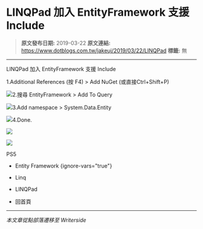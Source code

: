 # LINQPad 加入 EntityFramework 支援 Include

> **原文發布日期:** 2019-03-22
> **原文連結:** https://www.dotblogs.com.tw/jakeuj/2019/03/22/LINQPad
> **標籤:** 無

---

LINQPad 加入 EntityFramework 支援 Include

1.Additional References (按 F4) > Add NuGet (或直接Ctrl+Shift+P)

![](https://dotblogsfile.blob.core.windows.net/user/jakeuj/b55b2dd8-e08d-4b9b-bc6d-6c7166a8eebf/1553251570_22384.jpg)2.搜尋 EntityFramework > Add To Query

![](https://dotblogsfile.blob.core.windows.net/user/jakeuj/b55b2dd8-e08d-4b9b-bc6d-6c7166a8eebf/1553251724_04581.jpg)3.Add namespace > System.Data.Entity

![](https://dotblogsfile.blob.core.windows.net/user/jakeuj/b55b2dd8-e08d-4b9b-bc6d-6c7166a8eebf/1553251910_05171.jpg)4.Done.

![](https://dotblogsfile.blob.core.windows.net/user/jakeuj/b55b2dd8-e08d-4b9b-bc6d-6c7166a8eebf/1553251987_51491.png)

![](https://card.psnprofiles.com/1/jakeuj.png)

PS5

* Entity Framework
{ignore-vars="true"}
* Linq
* LINQPad

* 回首頁

---

*本文章從點部落遷移至 Writerside*
